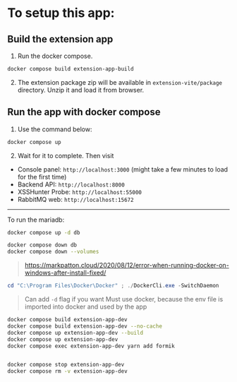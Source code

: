 # To setup this app:

## Build the extension app

1. Run the docker compose.

```sh
docker compose build extension-app-build
```

2. The extension package zip will be available in `extension-vite/package` directory. Unzip it and load it from browser.

## Run the app with docker compose

1. Use the command below:

```sh
docker compose up
```

2. Wait for it to complete. Then visit

- Console panel: `http://localhost:3000` (might take a few minutes to load for the first time)
- Backend API: `http://localhost:8000`
- XSSHunter Probe: `http://localhost:55000`
- RabbitMQ web: `http://localhost:15672`

---

To run the mariadb:

```bash
docker compose up -d db
```

```bash
docker compose down db
docker compose down --volumes
```

> https://markpatton.cloud/2020/08/12/error-when-running-docker-on-windows-after-install-fixed/

```powershell
cd "C:\Program Files\Docker\Docker" ; ./DockerCli.exe -SwitchDaemon
```

> Can add `-d` flag if you want
> Must use docker, because the env file is imported into docker and used by the app

```bash
docker compose build extension-app-dev
docker compose build extension-app-dev --no-cache
docker compose up extension-app-dev --build
docker compose up extension-app-dev
docker compose exec extension-app-dev yarn add formik


docker compose stop extension-app-dev
docker compose rm -v extension-app-dev
```
